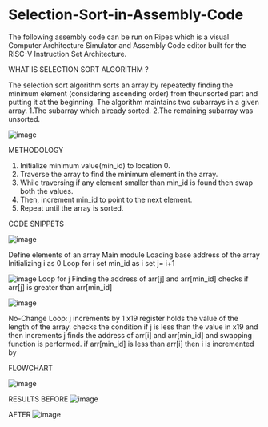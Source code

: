 # Selection-Sort-in-Assembly-Code
The following assembly code can be run on Ripes which is a visual Computer Architecture Simulator and Assembly Code editor built for the RISC-V Instruction Set Architecture. 

WHAT IS SELECTION SORT ALGORITHM ?

The selection sort algorithm sorts an array by repeatedly finding the minimum element (considering ascending order) from theunsorted part and putting it at the beginning.
The algorithm maintains two subarrays in a given array.
1.The subarray which already sorted.
2.The remaining subarray was unsorted.

![image](https://github.com/poorviraddi03/Selection-Sort-in-Assembly-Code/assets/139233939/ba875ad2-b6f8-4a63-9441-81ce3def7395)

METHODOLOGY
1. Initialize minimum value(min_id) to location 0.
2. Traverse the array to find the minimum element in the array.
3. While traversing if any element smaller than min_id is found then swap both the values.
4. Then, increment min_id to point to the next element.
5. Repeat until the array is sorted.
   
CODE SNIPPETS

![image](https://github.com/poorviraddi03/Selection-Sort-in-Assembly-Code/assets/139233939/a764ca93-0690-47f6-be99-039c8c09dbcc)

Define elements of an array
Main module
Loading base address of the array
Initializing i as 0
Loop for i
set min_id as i
set j= i+1

![image](https://github.com/poorviraddi03/Selection-Sort-in-Assembly-Code/assets/139233939/d6e3248b-fcba-4119-b1a2-e879745d14fe)
Loop for j
Finding the address of arr[j] and arr[min_id]
checks if arr[j] is greater than arr[min_id]

![image](https://github.com/poorviraddi03/Selection-Sort-in-Assembly-Code/assets/139233939/a4801af2-1266-4e6b-bbce-d9075b86acc9)

No-Change Loop:
j increments by 1
x19 register holds the value of the length of the array.
checks the condition if j is less than the value in x19 and then increments j
finds the address of arr[i] and arr[min_id] and swapping function is performed.
if arr[min_id] is less than arr[i] 
then i is incremented by 

FLOWCHART

![image](https://github.com/poorviraddi03/Selection-Sort-in-Assembly-Code/assets/139233939/f1d9aac4-aeda-4236-bb66-fd4a170c6bf9)

RESULTS
BEFORE
![image](https://github.com/poorviraddi03/Selection-Sort-in-Assembly-Code/assets/139233939/91243da9-bc64-40ec-b643-275c24981718)

AFTER
![image](https://github.com/poorviraddi03/Selection-Sort-in-Assembly-Code/assets/139233939/766733b6-e186-4ca1-8036-76bc87bbd7a5)


